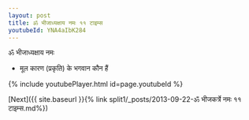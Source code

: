 ```yaml
---
layout: post
title: ॐ भीजाध्यक्षाय नमः ११ टाइम्स
youtubeId: YNA4aIbK284
---
```

 
 
 ॐ भीजाध्यक्षाय नमः  
 
 -  मूल कारण (प्रकृति) के भगवान कौन हैं 
 
  
 
  
 
 
 
 
 
 


{% include youtubePlayer.html id=page.youtubeId %}
 
[Next]({{ site.baseurl }}{% link  split1/_posts/2013-09-22-ॐ भीजकर्त्रे नमः ११ टाइम्स.md%})
 
